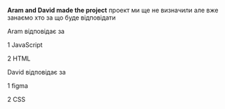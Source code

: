 **Aram and David made the project**
проект ми ще не визначили але вже занаємо хто за що буде відповідати

Aram відповідає за 

1 JavaScript

2 HTML

David відповідає за 

1 figma 

2 CSS
